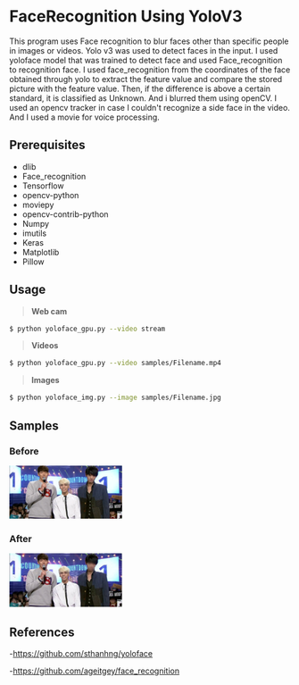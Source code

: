 # FaceRecognition Using YoloV3

This program uses Face recognition to blur faces other than specific people in images or videos. Yolo v3 was used to detect faces in the input. I used yoloface model that was trained to detect face and  used Face_recognition to recognition face.  I used face_recognition from the coordinates of the face obtained through yolo to extract the feature value and compare the stored picture with the feature value. Then, if the difference is above a certain standard, it is classified as Unknown. And i blurred them using openCV. I used an opencv tracker in case I couldn't recognize a side face in the video. And I used a movie for voice processing.

## Prerequisites

* dlib
* Face_recognition
* Tensorflow
* opencv-python
* moviepy
* opencv-contrib-python
* Numpy
* imutils
* Keras
* Matplotlib
* Pillow


## Usage

>**Web cam**
```bash
$ python yoloface_gpu.py --video stream
```

>**Videos**
```bash
$ python yoloface_gpu.py --video samples/Filename.mp4
```

>**Images**
```bash
$ python yoloface_img.py --image samples/Filename.jpg
```



## Samples

### Before
<img src =./pic/Before.jpg width="40%" height="40%">

### After
<img src =./pic/After.jpg width="40%" height="40%">


## References

-https://github.com/sthanhng/yoloface

-https://github.com/ageitgey/face_recognition
